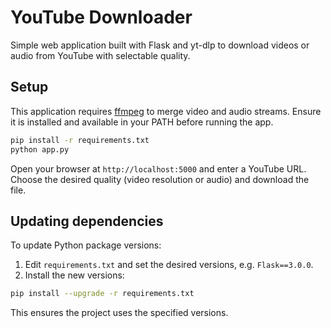 # YouTube Downloader

Simple web application built with Flask and yt-dlp to download videos or audio from YouTube with selectable quality.

## Setup

This application requires [ffmpeg](https://ffmpeg.org) to merge video and audio streams.
Ensure it is installed and available in your PATH before running the app.

```bash
pip install -r requirements.txt
python app.py
```

Open your browser at `http://localhost:5000` and enter a YouTube URL. Choose the desired quality (video resolution or audio) and download the file.

## Updating dependencies

To update Python package versions:

1. Edit `requirements.txt` and set the desired versions, e.g. `Flask==3.0.0`.
2. Install the new versions:

```bash
pip install --upgrade -r requirements.txt
```

This ensures the project uses the specified versions.
